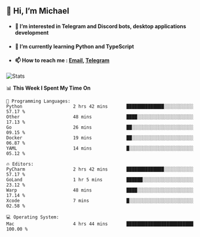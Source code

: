 ## 👋 Hi, I’m Michael
- #### 👀 I’m interested in Telegram and Discord bots, desktop applications development
- #### 🌱 I’m currently learning Python and TypeScript
- #### 📫 How to reach me : [Email](mailto:misha@kurapov.ru), [Telegram](https://t.me/mkurapov)

![Stats](https://github-readme-stats.vercel.app/api?username=krpff&show_icons=true&theme=github_dark&hide_border=true&hide=issues&count_private=true&layout=compact)


<!--START_SECTION:waka-->
📊 **This Week I Spent My Time On** 

```text
💬 Programming Languages: 
Python                   2 hrs 42 mins       ██████████████░░░░░░░░░░░   57.17 % 
Other                    48 mins             ████░░░░░░░░░░░░░░░░░░░░░   17.13 % 
Go                       26 mins             ██░░░░░░░░░░░░░░░░░░░░░░░   09.15 % 
Docker                   19 mins             ██░░░░░░░░░░░░░░░░░░░░░░░   06.87 % 
YAML                     14 mins             █░░░░░░░░░░░░░░░░░░░░░░░░   05.12 % 

🔥 Editors: 
PyCharm                  2 hrs 42 mins       ██████████████░░░░░░░░░░░   57.17 % 
GoLand                   1 hr 5 mins         ██████░░░░░░░░░░░░░░░░░░░   23.12 % 
Warp                     48 mins             ████░░░░░░░░░░░░░░░░░░░░░   17.14 % 
Xcode                    7 mins              █░░░░░░░░░░░░░░░░░░░░░░░░   02.58 % 

💻 Operating System: 
Mac                      4 hrs 44 mins       █████████████████████████   100.00 % 
```


<!--END_SECTION:waka-->
